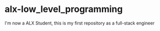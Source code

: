 # alx-low_level_programming
I'm now a ALX Student, this is my first repository as a full-stack engineer 

